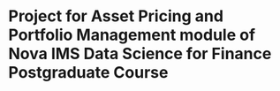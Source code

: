 # Project for Asset Pricing and Portfolio Management module of Nova IMS Data Science for Finance Postgraduate Course
